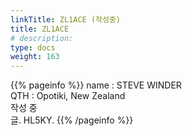 ```yaml
---
linkTitle: ZL1ACE (작성중)
title: ZL1ACE
# description: 
type: docs
weight: 163
---
```

{{% pageinfo %}}
name : STEVE WINDER<br>
QTH   : Opotiki, New Zealand<br>
작성 중<br>
글. HL5KY.
{{% /pageinfo %}}